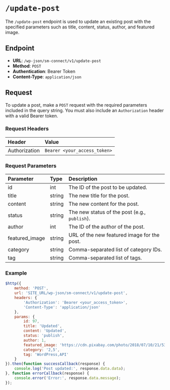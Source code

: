 # `/update-post` 

The `/update-post` endpoint is used to update an existing post with the specified parameters such as title, content, status, author, and featured image.

## Endpoint

- **URL**: `/wp-json/sm-connect/v1/update-post`
- **Method**: `POST`
- **Authentication**: Bearer Token
- **Content-Type**: `application/json`

## Request

To update a post, make a `POST` request with the required parameters included in the query string. You must also include an `Authorization` header with a valid Bearer token.

### Request Headers

| Header           | Value                                          | 
|:-----------------|:-----------------------------------------------| 
| Authorization    | `Bearer <your_access_token>`                   | 


### Request Parameters

| Parameter        | Type   | Description                                   | 
|:-----------------|:-------|:----------------------------------------------| 
| id               | int    | The ID of the post to be updated.             | 
| title            | string | The new title for the post.                   | 
| content          | string | The new content for the post.                 | 
| status           | string | The new status of the post (e.g., `publish`). | 
| author           | int    | The ID of the author of the post.             | 
| featured_image   | string | URL of the new featured image for the post.   | 
| category         | string | Comma-separated list of category IDs.         |
| tag              | string | Comma-separated list of tags.                 |

### Example 

```javascript
$http({
    method: 'POST',
    url: 'SITE_URL/wp-json/sm-connect/v1/update-post',
    headers: {
        'Authorization': 'Bearer <your_access_token>',
        'Content-Type': 'application/json'
    },
    params: {
        id: 97,
        title: 'Updated',
        content: 'Updated',
        status: 'publish',
        author: 1,
        featured_image: 'https://cdn.pixabay.com/photo/2018/07/10/21/53/tournament-3529744_1280.jpg'
        category: '2,5', 
        tag: 'WordPress,API' 
    }
}).then(function successCallback(response) {
    console.log('Post updated:', response.data.data);
}, function errorCallback(response) {
    console.error('Error:', response.data.message);
});
```